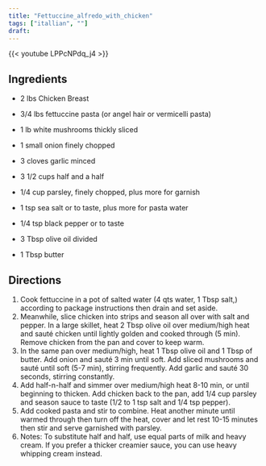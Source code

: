 ```yaml
---
title: "Fettuccine_alfredo_with_chicken"
tags: ["itallian", ""]
draft:
---
```


{{< youtube LPPcNPdq_j4  >}}

## Ingredients

-   2 lbs Chicken Breast

-   3/4 lbs fettuccine pasta (or angel hair or vermicelli pasta)

-   1 lb white mushrooms thickly sliced

-   1 small onion finely chopped

-   3 cloves garlic minced

-   3 1/2 cups half and a half

-   1/4 cup parsley, finely chopped, plus more for garnish

-   1 tsp sea salt or to taste, plus more for pasta water

-   1/4 tsp black pepper or to taste

-   3 Tbsp olive oil divided

-   1 Tbsp butter

## Directions

1. Cook fettuccine in a pot of salted water (4 qts water, 1 Tbsp salt,) according to package instructions then drain and set aside.
2. Meanwhile, slice chicken into strips and season all over with salt and pepper. In a large skillet, heat 2 Tbsp olive oil over medium/high heat and sauté chicken until lightly golden and cooked through (5 min). Remove chicken from the pan and cover to keep warm.
3. In the same pan over medium/high, heat 1 Tbsp olive oil and 1 Tbsp of butter. Add onion and sauté 3 min until soft. Add sliced mushrooms and sauté until soft (5-7 min), stirring frequently. Add garlic and sauté 30 seconds, stirring constantly.
4. Add half-n-half and simmer over medium/high heat 8-10 min, or until beginning to thicken. Add chicken back to the pan, add 1/4 cup parsley and season sauce to taste (1/2 to 1 tsp salt and 1/4 tsp pepper).
5. Add cooked pasta and stir to combine. Heat another minute until warmed through then turn off the heat, cover and let rest 10-15 minutes then stir and serve garnished with parsley.     
6. Notes: To substitute half and half, use equal parts of milk and heavy cream. If you prefer a thicker creamier sauce, you can use heavy whipping cream instead. 